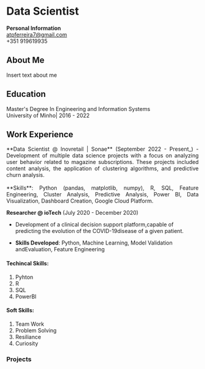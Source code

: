 # Data Scientist 

**Personal Information** <br>
atpferreira7@gmail.com <br>
+351 919619935

## About Me
Insert text about me

## Education 
Master's Degree In Engineering and Information Systems <br>
University of Minho| 2016 - 2022



## Work Experience 
<div style="text-align: justify;">
**Data Scientist @ Inovretail | Sonae** (September 2022 - Present_)
- Development of multiple data science projects with a focus on analyzing user behavior related to magazine subscriptions. These projects included content analysis, the application of clustering algorithms, and predictive churn analysis. <br><br>
**Skills**: Python (pandas, matplotlib, numpy), R, SQL, Feature Engineering, Cluster Analysis, Predictive Analysis, Power BI, Data Visualization, Dashboard Creation, Google Cloud Platform.
</div>


**Researcher @ ioTech** (July 2020 - December 2020)
- Development of a clinical decision support platform,capable of predicting the evolution of the COVID-19disease of a given patient.
  
- **Skills Developed**: Python, Machine Learning, Model Validation andEvaluation, Feature Engineering

#### Techincal Skills: 
1. Pyhton
2. R
3. SQL
4. PowerBI

#### Soft Skills: 
1. Team Work
2. Problem Solving
3. Resiliance
4. Curiosity 

### Projects

